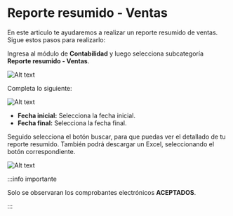 # Reporte resumido - Ventas

En este articulo te ayudaremos a realizar un reporte resumido de ventas. Sigue estos pasos para realizarlo:

Ingresa al módulo de **Contabilidad** y luego selecciona subcategoría **Reporte resumido - Ventas**.

![Alt text](img/exportarformato5.jpg)

Completa lo siguiente:

![Alt text](img/reporteresumido2.jpg)

* **Fecha inicial:** Selecciona la fecha inicial.
* **Fecha final:** Selecciona la fecha final.

Seguido selecciona el botón buscar, para que puedas ver el detallado de tu reporte resumido. También podrá descargar un Excel, seleccionando el botón correspondiente.

![Alt text](img/reporteresumido3.jpg)

:::info importante

Solo se observaran los comprobantes electrónicos **ACEPTADOS**.

:::
